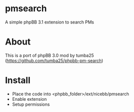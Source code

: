 # pmsearch
A simple phpBB 3.1 extension to search PMs
# About
This is a port of phpBB 3.0 mod by tumba25 (https://github.com/tumba25/phpbb-pm-search)
# Install
* Place the code into <phpbb_folder>/ext/nicebb/pmsearch
* Enable extension
* Setup permissions
